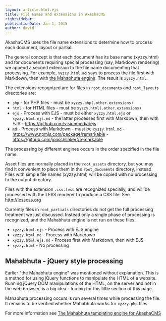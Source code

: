 ```yaml
---
layout: article.html.ejs
title: File names and extensions in AkashaCMS 
rightsidebar:
publicationDate: Jan 1, 2015
author: david
---
```

AkashaCMS uses the file name extensions to determine how to process each document, layout or partial.  

The general concept is that each document has its base name (xyzzy.html) and for documents requiring special processing (say, Markdown rendering) we append a second extension to the file name documenting that processing.  For example, `xyzzy.html.md` says to process the file first with Markdown, then with [the Mahabhuta engine](mahabhuta.html).  The result is `xyzzy.html`.

The extensions recognized are for files in `root_documents` and `root_layouts` directories are:

* `php` - for PHP files - must be `xyzzy.php(.other.extensions)`
* `html` - for HTML files - must be `xyzzy.html(.other.extensions)`
* `ejs` - Process with EJS - must be either `xyzzy.html.ejs` or `xyzzy.html.ejs.md` - the latter processes first with Markdown, then with EJS - https://github.com/visionmedia/ejs
* `md` - Process with Markdown - must be `xyzzy.html.md` - https://www.npmjs.com/package/remarkable - https://github.com/jonschlinkert/remarkable

The processing by different engines occurs in the order specified in the file name.

Asset files are normally placed in the `root_assets` directory, but you may find it convenient to place them in the `root_documents` directory, instead.  Files with simple file names (xyzzy.html) will be copied with no processing to the output directory.  

Files with the extension `.css.less` are recognized specially, and will be processed with the LESS renderer to produce a CSS file.  See http://lesscss.org

Currently files in `root_partials` directories do not get the full processing treatment we just discussed.  Instead only a single phase of processing is recognized, and the Mahabhuta engine is not run on these files.

* `xyzzy.html.ejs` - Process with EJS engine
* `xyzzy.html.md` - Process with Markdown
* `xyzzy.html.ejs.md` - Process first with Markdown, then with EJS
* `xyzzy.html` - No processing

## Mahabhuta - jQuery style processing

Earlier "the Mahabhuta engine" was mentioned without explanation.  This is a method for using jQuery functions to manipulate the HTML of a website.  Running jQuery DOM manipulations of the HTML, on the server and not in the web browser, is a big idea - too big for this little section of this page.

Mahabhuta processing occurs is run several times while processing the file.  It remains to be verified whether Mahabhuta works for `xyzzy.php` files.

For more information see [The Mahabhuta templating engine for AkashaCMS](mahabhuta.html)